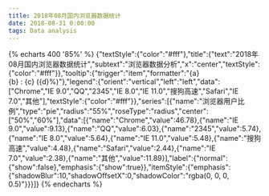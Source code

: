 ```yaml
---
title: 2018年08月国内浏览器数据统计 
date: 2018-08-31 0:00:00
tags: Data analysis
---
```


{% echarts 400 '85%' %}
    {"textStyle":{"color":"#fff"},"title":{"text":"2018年08月国内浏览器数据统计","subtext":"浏览器数据分析","x":"center","textStyle":{"color":"#fff"}},"tooltip":{"trigger":"item","formatter":"{a} <br/>{b} : {c} ({d}%)"},"legend":{"orient":"vertical","left":"left","data":["Chrome","IE 9.0","QQ","2345","IE 8.0","IE 11.0","搜狗高速","Safari","IE 7.0","其他"],"textStyle":{"color":"#fff"}},"series":[{"name":"浏览器用户比例","type":"pie","radius":"55%","roseType":"radius","center":["50%","60%"],"data":[{"name":"Chrome","value":46.78},{"name":"IE 9.0","value":9.13},{"name":"QQ","value":6.03},{"name":"2345","value":5.74},{"name":"IE 8.0","value":5.64},{"name":"IE 11.0","value":5.48},{"name":"搜狗高速","value":4.48},{"name":"Safari","value":2.44},{"name":"IE 7.0","value":2.38},{"name":"其他","value":11.89}],"label":{"normal":{"show":false},"emphasis":{"show":true}},"itemStyle":{"emphasis":{"shadowBlur":10,"shadowOffsetX":0,"shadowColor":"rgba(0, 0, 0, 0.5)"}}}]}
{% endecharts %}
    
